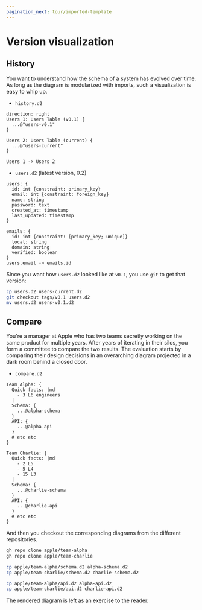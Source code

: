 ```yaml
---
pagination_next: tour/imported-template
---
```


# Version visualization

## History

You want to understand how the schema of a system has evolved over time. As long as the
diagram is modularized with imports, such a visualization is easy to whip up.

- `history.d2`
```d2
direction: right
Users 1: Users Table (v0.1) {
  ...@"users-v0.1"
}

Users 2: Users Table (current) {
  ...@"users-current"
}

Users 1 -> Users 2
```

- `users.d2` (latest version, 0.2)
```d2
users: {
  id: int {constraint: primary_key}
  email: int {constraint: foreign_key}
  name: string
  password: text
  created_at: timestamp
  last_updated: timestamp
}

emails: {
  id: int {constraint: [primary_key; unique]}
  local: string
  domain: string
  verified: boolean
}
users.email -> emails.id
```

Since you want how `users.d2` looked like at `v0.1`, you use `git` to get that version:

```sh
cp users.d2 users-current.d2
git checkout tags/v0.1 users.d2
mv users.d2 users-v0.1.d2
```

<div className="embedSVG" dangerouslySetInnerHTML={{__html: require('@site/static/img/generated/imports-vv-history.svg2')}}></div>

## Compare

You're a manager at Apple who has two teams secretly working on the same product for
multiple years. After years of iterating in their silos, you form a committee to compare
the two results. The evaluation starts by comparing their design decisions in an
overarching diagram projected in a dark room behind a closed door.

- `compare.d2`
```d2
Team Alpha: {
  Quick facts: |md
    - 3 L6 engineers
  |
  Schema: {
    ...@alpha-schema
  }
  API: {
    ...@alpha-api
  }
  # etc etc
}

Team Charlie: {
  Quick facts: |md
    - 2 L5
    - 5 L4
    - 15 L3
  |
  Schema: {
    ...@charlie-schema
  }
  API: {
    ...@charlie-api
  }
  # etc etc
}
```

And then you checkout the corresponding diagrams from the different repositories.
```sh
gh repo clone apple/team-alpha
gh repo clone apple/team-charlie

cp apple/team-alpha/schema.d2 alpha-schema.d2
cp apple/team-charlie/schema.d2 charlie-schema.d2

cp apple/team-alpha/api.d2 alpha-api.d2
cp apple/team-charlie/api.d2 charlie-api.d2
```

The rendered diagram is left as an exercise to the reader.
